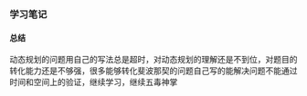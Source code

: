 ### 学习笔记

#### 总结

动态规划的问题用自己的写法总是超时，对动态规划的理解还是不到位，对题目的转化能力还是不够强，很多能够转化斐波那契的问题自己写的能解决问题不能通过时间和空间上的验证，继续学习，继续五毒神掌